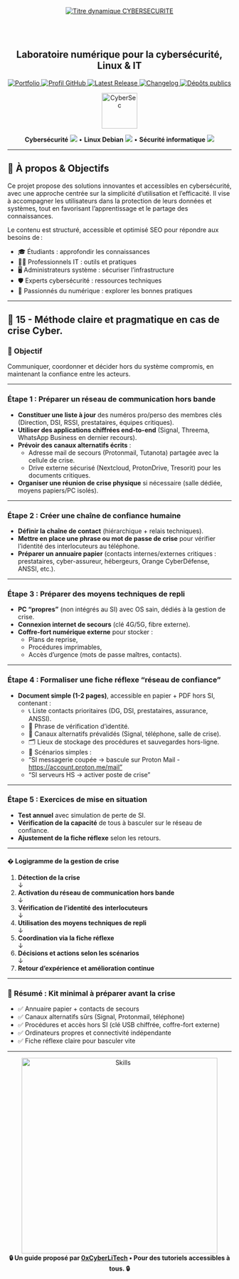<div align="center">

  <br></br>
  
  <a href="https://github.com/0xCyberLiTech">
  <img src="https://readme-typing-svg.herokuapp.com?font=JetBrains+Mono&size=50&duration=6000&pause=1000000000&color=FF0048&center=true&vCenter=true&width=1100&lines=%3ECYBERSECURITE_" alt="Titre dynamique CYBERSECURITE" />
  </a>
  
  <br></br>

  <h2>Laboratoire numérique pour la cybersécurité, Linux & IT</h2>
  
  <p align="center">
      <a href="https://0xcyberlitech.github.io/">
        <img src="https://img.shields.io/badge/Portfolio-0xCyberLiTech-181717?logo=github&style=flat-square" alt="Portfolio" />
      </a>
      <a href="https://github.com/0xCyberLiTech">
        <img src="https://img.shields.io/badge/Profil-GitHub-181717?logo=github&style=flat-square" alt="Profil GitHub" />
      </a>
      <a href="https://github.com/0xCyberLiTech/Cybersecurite/releases/latest">
        <img src="https://img.shields.io/github/v/release/0xCyberLiTech/Cybersecurite?label=version" alt="Latest Release" />
      </a>
      <a href="https://github.com/0xCyberLiTech/Cybersecurite/blob/main/CHANGELOG.md">
        <img src="https://img.shields.io/badge/📄%20CHANGELOG-Cybersecurite-blue" alt="Changelog" />
      </a>
      <a href="https://github.com/0xCyberLiTech?tab=repositories">
        <img src="https://img.shields.io/badge/Dépôts-publics-blue?style=flat-square" alt="Dépôts publics" />
      </a>
  </p>

</div>

<!-- Optimisation SEO : mots-clés cybersécurité, sécurité informatique, Linux, Debian, administration système, réseau, IT, cryptographie, open source, pare-feu, proxy, reverse proxy, DNS, SSH, Docker, OpenVAS, SIEM, EDR, XDR, SOAR, pentest, forensic, logs, tutoriels, guides, formation, expertise, supervision, ressources techniques, étudiants, professionnels, passionnés, bonnes pratiques, protection des données, analyse de risques, cyberattaque, défense, conformité, audit, gestion de crise, sensibilisation, monitoring, cloud, virtualisation, DevSecOps. -->

<div align="center">
  <img src="https://img.icons8.com/fluency/96/000000/cyber-security.png" alt="CyberSec" width="80"/>
</div>

<div align="center">
  <p>
    <strong>Cybersécurité</strong> <img src="https://img.icons8.com/color/24/000000/lock--v1.png"/> • <strong>Linux Debian</strong> <img src="https://img.icons8.com/color/24/000000/linux.png"/> • <strong>Sécurité informatique</strong> <img src="https://img.icons8.com/color/24/000000/shield-security.png"/>
  </p>
</div>

---

## 🚀 À propos & Objectifs

Ce projet propose des solutions innovantes et accessibles en cybersécurité, avec une approche centrée sur la simplicité d’utilisation et l’efficacité. Il vise à accompagner les utilisateurs dans la protection de leurs données et systèmes, tout en favorisant l’apprentissage et le partage des connaissances.

Le contenu est structuré, accessible et optimisé SEO pour répondre aux besoins de :
- 🎓 Étudiants : approfondir les connaissances
- 👨‍💻 Professionnels IT : outils et pratiques
- 🖥️ Administrateurs système : sécuriser l’infrastructure
- 🛡️ Experts cybersécurité : ressources techniques
- 🚀 Passionnés du numérique : explorer les bonnes pratiques

---

## 🧭 15 - **Méthode claire et pragmatique en cas de crise Cyber**.
### 📌 Objectif
Communiquer, coordonner et décider hors du système compromis, en maintenant la confiance entre les acteurs.

---

### Étape 1 : Préparer un réseau de communication hors bande

- **Constituer une liste à jour** des numéros pro/perso des membres clés (Direction, DSI, RSSI, prestataires, équipes critiques).
- **Utiliser des applications chiffrées end-to-end** (Signal, Threema, WhatsApp Business en dernier recours).
- **Prévoir des canaux alternatifs écrits** :
  - Adresse mail de secours (Protonmail, Tutanota) partagée avec la cellule de crise.
  - Drive externe sécurisé (Nextcloud, ProtonDrive, Tresorit) pour les documents critiques.
- **Organiser une réunion de crise physique** si nécessaire (salle dédiée, moyens papiers/PC isolés).

---

### Étape 2 : Créer une chaîne de confiance humaine

- **Définir la chaîne de contact** (hiérarchique + relais techniques).
- **Mettre en place une phrase ou mot de passe de crise** pour vérifier l’identité des interlocuteurs au téléphone.
- **Préparer un annuaire papier** (contacts internes/externes critiques : prestataires, cyber-assureur, hébergeurs, Orange CyberDéfense, ANSSI, etc.).

---

### Étape 3 : Préparer des moyens techniques de repli

- **PC “propres”** (non intégrés au SI) avec OS sain, dédiés à la gestion de crise.
- **Connexion internet de secours** (clé 4G/5G, fibre externe).
- **Coffre-fort numérique externe** pour stocker :
  - Plans de reprise,
  - Procédures imprimables,
  - Accès d’urgence (mots de passe maîtres, contacts).

---

### Étape 4 : Formaliser une fiche réflexe “réseau de confiance”

- **Document simple (1-2 pages)**, accessible en papier + PDF hors SI, contenant :
  - 📞 Liste contacts prioritaires (DG, DSI, prestataires, assurance, ANSSI).
  - 🔑 Phrase de vérification d’identité.
  - 📡 Canaux alternatifs prévalidés (Signal, téléphone, salle de crise).
  - 🗂️ Lieux de stockage des procédures et sauvegardes hors-ligne.
  - 🚦 Scénarios simples :  
   - “SI messagerie coupée → bascule sur Proton Mail - https://account.proton.me/mail”  
   - “SI serveurs HS → activer poste de crise”

---

### Étape 5 : Exercices de mise en situation

- **Test annuel** avec simulation de perte de SI.
- **Vérification de la capacité** de tous à basculer sur le réseau de confiance.
- **Ajustement de la fiche réflexe** selon les retours.

---

#### � Logigramme de la gestion de crise

1. **Détection de la crise**  
  ↓  
2. **Activation du réseau de communication hors bande**  
  ↓  
3. **Vérification de l’identité des interlocuteurs**  
  ↓  
4. **Utilisation des moyens techniques de repli**  
  ↓  
5. **Coordination via la fiche réflexe**  
  ↓  
6. **Décisions et actions selon les scénarios**  
  ↓  
7. **Retour d’expérience et amélioration continue**

---

### 🔑 Résumé : Kit minimal à préparer avant la crise

- ✅ Annuaire papier + contacts de secours
- ✅ Canaux alternatifs sûrs (Signal, Protonmail, téléphone)
- ✅ Procédures et accès hors SI (clé USB chiffrée, coffre-fort externe)
- ✅ Ordinateurs propres et connectivité indépendante
- ✅ Fiche réflexe claire pour basculer vite

---

<div align="center">
  <a href="https://github.com/0xCyberLiTech" target="_blank" rel="noopener">
    <img src="https://skillicons.dev/icons?i=linux,debian,bash,docker,nginx,git,vim,python,markdown" alt="Skills" width="440">
  </a>
</div>

<div align="center">
  <b>🔒 Un guide proposé par <a href="https://github.com/0xCyberLiTech">0xCyberLiTech</a> • Pour des tutoriels accessibles à tous. 🔒</b>
</div>

